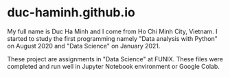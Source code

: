 # duc-haminh.github.io
My full name is Duc Ha Minh and I come from Ho Chi Minh City, Vietnam. I started to study the first programming namely "Data analysis with Python" on August 2020 and "Data Science" on January 2021.

These project are assignments in "Data Science" at FUNIX. These files were completed and run well in Jupyter Notebook environment or Google Colab.
